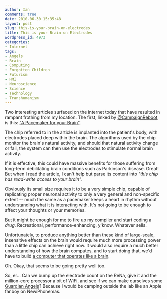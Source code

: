 ```yaml
---
author: Ian
comments: true
date: 2010-06-30 15:35:48
layout: post
slug: this-is-your-brain-on-electrodes
title: This is your Brain on Electrodes
wordpress_id: 4973
categories:
- Internet
tags:
- Angels
- Brain
- Computing
- Forgotten Children
- Futurism
- HMI
- Neuroscience
- Science
- Technology
- Transhumanism
---
```


Two interesting articles surfaced on the internet today that have resulted in rampant frothing from my location.  The first, linked by [@CampaignReboot](http://www.twitter.com/CampaignReboot), is this: ["A Pacemaker for your Brain"](http://nextbigfuture.com/2010/06/pacemaker-for-your-brain.html).

The chip referred to in the article is implanted into the patient's body, with electrodes placed deep within the brain.  The algorithms used by the chip monitor the brain's natural activity, and should that natural activity change or fail, the system can then use the electrodes to stimulate normal brain activity.

If it is effective, this could have massive benefits for those suffering from long-term debilitating brain conditions such as Parkinson's disease.  Great!  But when I read the article, I can't help but parse its content into _"this chip has read-write access to your brain"_.

Obviously its small size requires it to be a very simple chip, capable of replicating proper neuronal activity to only a very general and non-specific extent -- much the same as a pacemaker keeps a heart in rhythm without understanding what it is interacting with.  It's not going to be enough to affect your thoughts or your memories.

But it might be enough for me to fire up my compiler and start coding a _drug_.  Recreational, performance-enhancing, y'know.  Whatever sells.

Unfortunately, to produce anything better than these kind of large-scale, insensitive effects on the brain would require much more processing power than a little chip can achieve right now.  It would also require a much better understanding of how the brain computes, and to start doing that, we'd have to build [a computer that operates like a brain](http://mattaw.blogspot.com/2010/06/future-of-computing-spinnaker-million.html).

Oh. Okay, that seems to be going pretty well too.

So, er...  Can we bump up the electrode count on the ReNa, give it and the million-core processor a bit of WiFi, and see if we can make ourselves some [Guardian Angels](/fiction/forgotten-children/fc-info/forgotten-children-technology)?  Because I would be camping outside the lab like an Apple fanboy on NewiPhonemas.
